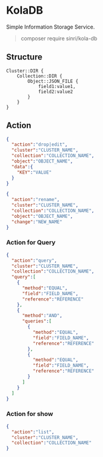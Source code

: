 # KolaDB

Simple Information Storage Service.

> composer require sinri/kola-db

## Structure

```
Cluster::DIR {
    Collection::DIR {
        Object::JSON_FILE {
            field1:value1,
            field2:value2
        }
    }
}
```

## Action

```json
{
  "action":"drop|edit",
  "cluster":"CLUSTER_NAME",
  "collection":"COLLECTION_NAME",
  "object":"OBJECT_NAME",
  "data":{
    "KEY":"VALUE"
  }
}
```

```json
{
  "action":"rename",
  "cluster":"CLUSTER_NAME",
  "collection":"COLLECTION_NAME",
  "object":"OBJECT_NAME",
  "change":"NEW_NAME"
}
```

### Action for Query

```json
{
  "action":"query",
  "cluster":"CLUSTER_NAME",
  "collection":"COLLECTION_NAME",
  "query":[
    {
      "method":"EQUAL",
      "field":"FIELD_NAME",
      "reference":"REFERENCE"
    },
    {
      "method":"AND",
      "queries":[
        {
          "method":"EQUAL",
          "field":"FIELD_NAME",
          "reference":"REFERENCE"
        },
        {
          "method":"EQUAL",
          "field":"FIELD_NAME",
          "reference":"REFERENCE"
        }
      ]
    }
  ]
}

```

### Action for show

```json
{
  "action":"list",
  "cluster":"CLUSTER_NAME",
  "collection":"COLLECTION_NAME"
}
```